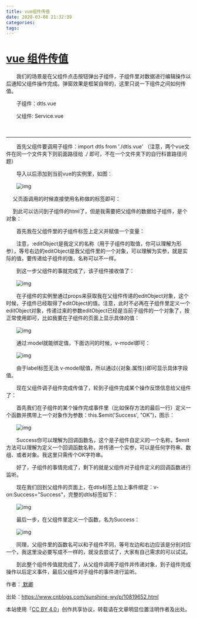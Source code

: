 ```yaml
---
title: vue组件传值
date: 2020-03-08 21:32:39
categories:
tags:
---
```




<!---more--->

#  [vue 组件传值](https://www.cnblogs.com/sunshine-wy/p/10819652.html)

 

　　我们的场景是在父组件点击按钮弹出子组件，子组件里对数据进行编辑操作以后通知父组件操作完成。弹窗效果是框架自带的，这里只说一下组件之间如何传值。

　　子组件：dtls.vue

　　父组件: Service.vue

　　

------

　　首先父组件要调用子组件：import dtls from './dtls.vue' （注意，两个vue文件在同一个文件夹下则前面路径给 ./ 即可，不在一个文件夹下的自行科普路径问题）

　　导入以后添加到当前vue的实例里，如图：

　　![img](https://img2018.cnblogs.com/blog/784108/201905/784108-20190506143159736-1337913029.png)

　  父页面调用的时候直接使用名称做的标签即可：<dtls></dtls>

　  到此可以访问到子组件的html了，但是我需要把父组件的数据给子组件，是个对象：

　　首先我在父组件里的子组件标签上定义并赋值一个变量：<dtls :editObject=editObject ></dtls>

　　注意，:editObject是我定义的名称（用于子组件的取值，你可以理解为形参），等号右边的editObject是我父组件里的一个对象，可以理解为实参，就是实际的值，要传递给子组件的值，名称可以不一样。

　　到这一步父组件的事就完成了，该子组件接收值了：

　　![img](https://img2018.cnblogs.com/blog/784108/201905/784108-20190506143956370-1656976391.png)

　　在子组件的实例里通过props来获取我在父组件传递的editObject对象，这个时候，子组件已经取得了editObject的值。注意，此时不必再在子组件里定义一个editObject对象，传递过来的参数editObject已经是当前子组件的一个对象了，按正常使用即可，比如我要在子组件的页面上显示具体的值：

　　![img](https://img2018.cnblogs.com/blog/784108/201905/784108-20190506144251988-480523364.png)

　　通过:model就能绑定值，下面访问的时候，v-model即可：

　　![img](https://img2018.cnblogs.com/blog/784108/201905/784108-20190506144346628-1225045443.png)

　　由于label标签无法 v-model赋值，所以通过{{对象.属性}}即可显示具体字段值。

　　现在父组件调子组件完成传值了，轮到子组件完成某个操作反馈信息给父组件了：

　　首先我们在子组件的某个操作完成事件里（比如保存方法的最后一行）定义一个函数并携带上一个对象作为参数：this.$emit('Success', "OK")，图示：

　　![img](https://img2018.cnblogs.com/blog/784108/201905/784108-20190506144754329-1329003539.png)

　　Success你可以理解为回调函数名，这个是子组件自定义的一个名称，$emit方法可以理解为定义一个回调函数名称，并传递一个实参，可以是任何字符串、数组、或者对象。我这里只需传个OK字符串。

　　好了，子组件的事情完成了，剩下的就是父组件对子组件定义的回调函数进行监听。

　　现在我们回到父组件的页面上，在dtls标签上加上事件绑定：v-on:Success="Success"，完整的dtls标签如下：

　　![img](https://img2018.cnblogs.com/blog/784108/201905/784108-20190506145317096-158364349.png)

　　最后一步，在父组件里定义一个函数，名为Success：

　　![img](https://img2018.cnblogs.com/blog/784108/201905/784108-20190506145406910-583735274.png)

　　同理，父组件里的函数名可以和子组件不同，等号左边和右边应该是分别对应一个，我这里没必要写成不一样的，就没去尝试了，大家有自己需求的可以试试。

　　到此整个组件传值就完成了，从父组件调用子组件并传递对象，到子组件完成操作以后定义事件，最后父组件对子组件的事件进行监听。

 

作者：[ 默卿](https://www.cnblogs.com/sunshine-wy/)

出处：https://www.cnblogs.com/sunshine-wy/p/10819652.html

本站使用「[CC BY 4.0](https://creativecommons.org/licenses/by/4.0)」创作共享协议，转载请在文章明显位置注明作者及出处。